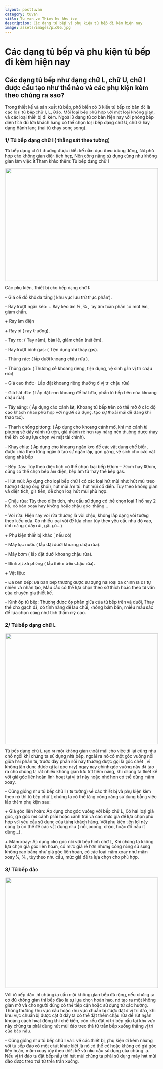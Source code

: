 ```yaml
---
layout: posttuvan
category: tuvan
title: Tu van ve Thiet ke khu bep
description: Các dạng tủ bếp và phụ kiện tủ bếp đi kèm hiện nay
image: assets/images/pic06.jpg
---
```


<div class="box">
    <div class="post-entry">
        <h1>Các dạng tủ bếp và phụ kiện tủ bếp đi kèm hiện nay</h1>
        <h2 class="post-summary">Các dạng tủ bếp như dạng chữ L, chữ U, chữ I được cấu tạo như thế nào và các phụ kiện kèm theo chúng ra sao?</h2>
        <p>Trong thiết kế và sản xuất tủ bếp, phổ biến có 3 kiểu tủ bếp cơ bản đó là các loại tủ bếp chữ I, L, Đảo. Mỗi loại bếp phù hợp với một loại không gian, và các loại thiết bị đi kèm. Ngoài 3 dạng tủ cơ bản hiện nay với phòng bếp diện tích đủ lớn khách hàng có thể chọn loại bếp dạng chữ U, chữ G hay dạng Hành lang (hai tủ chạy song song).</p>
        <h3>1/ Tủ bếp dạng chữ I ( thẳng sát theo tường)</h3>
        <p>Tủ bếp dạng chữ I thường được thiết kế nằm dọc theo tường đứng, Nó phù hợp cho không gian diện tích hẹp, Nên công năng sử dụng cũng như không gian làm việc ít.Tham khảo thêm: Tủ bếp dạng chữ I</p>
        <p><img style="display: block; margin-left: auto; margin-right: auto;" src="http://viet-home.vn/images/source/tintuc/tu%20bep%20hien%20dai/Bep%20hinh%20chu%20I(2).png" alt="" width="500" height="371"></p>
        <p>Các phụ kiện, Thiết bị cho bếp dạng chữ I:</p>
        <p>- Giá để đồ khô đa tầng ( khu vực lưu trữ thực phẩm).</p>
        <p>- Ray trượt ngăn kéo: + Ray kéo âm ½, ¾ , ray âm toàn phần có mút êm, giảm chấn.</p>
        <p>+ Ray âm điện</p>
        <p>+ Ray bi ( ray thường).</p>
        <p>- Tay co: ( Tay nắm), bản lề, giảm chấn (nút êm).</p>
        <p>- Ray trượt bình gas: ( Tiện dụng khi thay gas).</p>
        <p>- Thùng rác: ( lắp dưới khoang chậu rửa ).</p>
        <p>- Thùng gạo: ( Thường để khoang riêng, tiện dụng, vệ sinh gần vị trí chậu rửa).</p>
        <p>- Giá dao thớt: ( Lắp đặt khoang riêng thường ở vị trí chậu rửa)</p>
        <p>- Giá bát đĩa: ( Lắp đặt cho khoang để bát đĩa, phần tủ bếp trên của khoang chậu rửa).</p>
        <p>- Tây nâng: ( Áp dụng cho cánh lật, Khoang tủ bếp trên có thể mở ở các độ cao khách nhau phù hợp với người sử dụng, tạo sự thoải mái dễ dàng khi thao tác).</p>
        <p>- Thanh chống pittong: ( Áp dụng cho khoang cánh mở, khi mở cánh tủ pittong sẽ đẩy cánh tủ trên, giá thành rẻ hơn tay nâng nên thường được thay thế khi có sự lựa chọn về mặt tài chính).</p>
        <p>- Khay chia: ( Áp dụng cho khoang ngăn kéo để các vật dụng chế biến, được chia theo từng ngăn ô tạo sự ngăn lắp, gọn gàng, vệ sinh cho các vật dụng nhà bếp</p>
        <p>- Bếp Gas: Tùy theo diện tích có thể chọn loại bếp 60cm – 70cm hay 80cm, cũng có thể chọn bếp âm điện, bếp âm từ thay thế bếp gas.</p>
        <p>- Hút mùi: Áp dụng cho loại bếp chữ I có các loại hút mùi như: hút mùi treo tường ( dạng ống khói), hút mùi âm tủ, hút mùi cổ điển. Tùy theo không gian và diện tích, giá tiền, để chọn loại hút mùi phù hợp.</p>
        <p>- Chậu rửa: Tùy theo diện tích, nhu cầu sử dụng có thể chọn loại 1 hố hay 2 hố, có bàn soạn hay không hoặc chậu góc, thẳng…</p>
        <p>- Vòi rửa: Hiện nay vòi rửa thường là vòi chậu, không lắp dạng vòi tường theo kiểu xưa. Có nhiều loại vòi để lựa chọn tùy theo yêu cầu như độ cao, tính năng ( dây rút, gật gù…)</p>
        <p>+ Phụ kiện thiết bị khác ( nếu có):</p>
        <p>- Máy lọc nước ( lắp đặt dưới khoang chậu rửa).</p>
        <p>- Máy bơm ( lắp đặt dưới khoang chậu rửa).</p>
        <p>- Bình xịt xà phòng ( lắp thêm trên chậu rửa).</p>
        <p>+ Vật liệu:</p>
        <p>- Đá bàn bếp: Đá bàn bếp thường được sử dụng hai loại đá chính là đá tự nhiên và nhân tạo, Mầu sắc có thể lựa chọn theo sở thích hoặc theo tư vấn của chuyên gia thiết kế.</p>
        <p>- Kính ốp tủ bếp: Thường được ốp phần giữa của tủ bếp trên và dưới, Thay thế cho gạch đá, có tính năng dễ lau chùi, không bám bẩn, nhiều mầu sắc để lựa chọn cũng như tính thẩm mỹ cao.</p>
        <h3>2/ Tủ bếp dạng chữ L</h3>
        <p><img style="display: block; margin-left: auto; margin-right: auto;" src="http://viet-home.vn/images/source/tintuc/tu%20bep%20hien%20dai/Bep%20hinh%20chu%20L(1).png" alt="" width="500" height="364"></p>
        <p>Tủ bếp dạng chữ L tạo ra một không gian thoải mái cho việc đi lại cũng như chỗ ngồi khi chúng ta sử dụng nhà bếp, ngoài ra nó có một góc vuông nối giữa hai phần tủ, trước đây phần nối này thường được gọi là góc chết ( vì không tận dụng được gì tại góc này) ngày nay chính góc vuông này đã tạo ra cho chúng ta rất nhiều không gian lưu trữ tiềm năng, khi chúng ta thiết kế với giá góc liên hoàn linh hoạt tại vị trí này hoặc nhỏ hơn có thể dùng mâm xoay.</p>
        <p>- Cũng giống như tủ bếp chữ I ( tủ tường) về các thiết bị và phụ kiện kèm theo nó thì tủ bếp chữ L chúng ta có thể tăng công năng sử dụng bằng việc lắp thêm phụ kiện sau:</p>
        <p>+ Giá góc liên hoàn: Áp dụng cho góc vuông với bếp chữ L, Có hai loại giá góc, giá góc mở cánh phải hoặc cánh trái và các mức giá đề lựa chọn phù hợp với yêu cầu sử dụng của từng khách hàng. Với phụ kiện tiện lợi này cúng ta có thể để các vật dụng như ( nồi, xoong, chảo, hoặc đồ nấu ít dùng…).</p>
        <p>+ Mâm xoay: Áp dụng cho góc nối với bếp hình chữ L, Khi chúng ta không lựa chọn giá góc liên hoàn, có mức giá rẻ hơn nhưng công năng sử sụng không cao bằng như giá góc liên hoàn, có các loại mâm xoay như mâm xoay ½, ¾ , tùy theo nhu cầu, mức giá để ta lựa chọn cho phù hợp.</p>
        <h3>3/ Tủ bếp đảo</h3>
        <p><img style="display: block; margin-left: auto; margin-right: auto;" src="http://viet-home.vn/images/source/tintuc/tu%20bep%20hien%20dai/Bep%20dao(1).png" alt="" width="500" height="363"></p>
        <p>Với tủ bếp đảo thì chúng ta cần một không gian bếp đủ rộng, nếu chúng ta có đủ không gian thì bếp đảo là sự lựa chọn hoàn hảo, nó tạo ra một không gian mở và cho người dùng có thể tiếp cận hoặc sử dụng từ các hướng. Thông thường khu vực nấu hoặc khu vực chuẩn bị được đặt ở vị trí đảo, khi khu vực chuẩn bị được đặt ở đây ta có thể đặt thêm chậu rửa để rút ngắn khoảng cách hoạt động khi chế biến, còn nếu đặt vị trí bếp nấu tại khu vực này chúng ta phải dùng hút mùi đảo treo thả từ trần bếp xuống thẳng vị trí của bếp nấu.</p>
        <p>- Cũng giống như tủ bếp chữ I và L về các thiết bị, phụ kiện đi kèm nhưng với tủ bếp đảo có một chút khác biệt là nó có thể có hoặc không có giá góc liên hoàn, mâm xoay tùy theo thiết kế và nhu cầu sử dụng của chúng ta. Nếu vị trí đảo ta đặt bếp nấu thì hút mùi chúng ta phải sử dụng máy hút mùi đảo được treo thả từ trên trần xuống.</p>
    </div>
</div>

